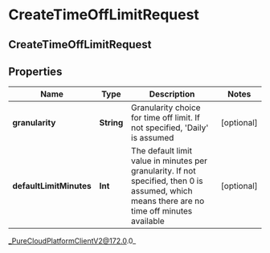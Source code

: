 # CreateTimeOffLimitRequest

## CreateTimeOffLimitRequest

## Properties

|Name | Type | Description | Notes|
|------------ | ------------- | ------------- | -------------|
| **granularity** | **String** | Granularity choice for time off limit. If not specified, &#39;Daily&#39; is assumed | [optional] |
| **defaultLimitMinutes** | **Int** | The default limit value in minutes per granularity. If not specified, then 0 is assumed, which means there are no time off minutes available | [optional] |



_PureCloudPlatformClientV2@172.0.0_
